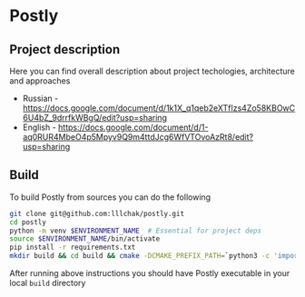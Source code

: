 # Postly

## Project description
Here you can find overall description about project techologies, architecture and approaches
- Russian - https://docs.google.com/document/d/1k1X_q1qeb2eXTfIzs4Zo58KBOwC6U4bZ_9drrfkWBgQ/edit?usp=sharing
- English - https://docs.google.com/document/d/1-aq0RUR4MbeO4p5Mpyv9Q9m4ttdJcg6WfVTOvoAzRt8/edit?usp=sharing

## Build
To build Postly from sources you can do the following
```bash
git clone git@github.com:lllchak/postly.git
cd postly
python -m venv $ENVIRONMENT_NAME  # Essential for project deps
source $ENVIRONMENT_NAME/bin/activate
pip install -r requirements.txt
mkdir build && cd build && cmake -DCMAKE_PREFIX_PATH=`python3 -c 'import torch;print(torch.utils.cmake_prefix_path)'` -DCMAKE_BUILD_TYPE=Release .. && make -j4 && cd ..
```
After running above instructions you should have Postly executable in your local `build` directory
